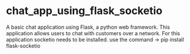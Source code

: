 # chat_app_using_flask_socketio

A basic chat application using Flask, a python web framework. This application allows users to chat with customers over a network.
For this application socketio needs to be installed.
use the command -> pip install flask-socketio
